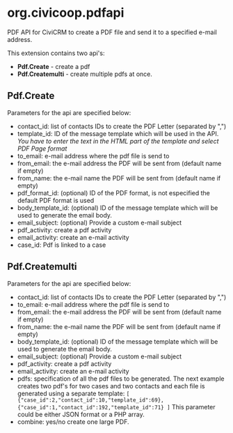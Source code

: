 # org.civicoop.pdfapi
PDF API for CiviCRM to create a PDF file and send it to a specified e-mail address.

This extension contains two api's:
* __Pdf.Create__ - create a pdf
* __Pdf.Createmulti__ - create multiple pdfs at once.


## Pdf.Create

Parameters for the api are specified below:
- contact_id: list of contacts IDs to create the PDF Letter (separated by ",")
- template_id: ID of the message template which will be used in the API. _You have to enter the text in the HTML part of the template and select PDF Page format_
- to_email: e-mail address where the pdf file is send to
- from_email: the e-mail address the PDF will be sent from (default name if empty)
- from_name: the e-mail name the PDF will be sent from (default name if empty)
- pdf_format_id: (optional) ID of the PDF format, is not especified the default PDF format is used
- body_template_id: (optional) ID of the message template which will be used to generate the email body.
- email_subject: (optional) Provide a custom e-mail subject
- pdf_activity: create a pdf activity
- email_activity: create an e-mail activity
- case_id: Pdf is linked to a case

## Pdf.Createmulti

Parameters for the api are specified below:
- contact_id: list of contacts IDs to create the PDF Letter (separated by ",")
- to_email: e-mail address where the pdf file is send to
- from_email: the e-mail address the PDF will be sent from (default name if empty)
- from_name: the e-mail name the PDF will be sent from (default name if empty)
- body_template_id: (optional) ID of the message template which will be used to generate the email body.
- email_subject: (optional) Provide a custom e-mail subject
- pdf_activity: create a pdf activity
- email_activity: create an e-mail activity
- pdfs: specification of all the pdf files to be generated.
  The next example creates two pdf's for two cases and two contacts and each file is generated using a separate template:
  `[
      {"case_id":2,"contact_id":10,"template_id":69},
      {"case_id":1,"contact_id":192,"template_id":71}
  ]`
  This parameter could be either JSON format or a PHP array.
- combine: yes/no create one large PDF.

